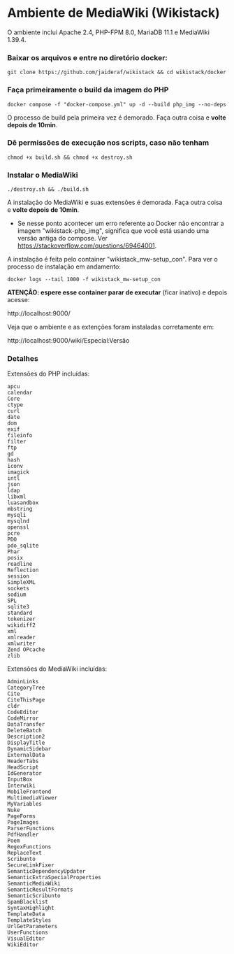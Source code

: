 # Ambiente de MediaWiki (Wikistack)

O ambiente inclui Apache 2.4, PHP-FPM 8.0, MariaDB 11.1 e MediaWiki 1.39.4.

### Baixar os arquivos e entre no diretório docker:
```
git clone https://github.com/jaideraf/wikistack && cd wikistack/docker
```

### Faça primeiramente o build da imagem do PHP
```
docker compose -f "docker-compose.yml" up -d --build php_img --no-deps
```
O processo de build pela primeira vez é demorado. Faça outra coisa e **volte depois de 10min**.

### Dê permissões de execução nos scripts, caso não tenham
```
chmod +x build.sh && chmod +x destroy.sh
```

### Instalar o MediaWiki
```
./destroy.sh && ./build.sh
```

A instalação do MediaWiki e suas extensões é demorada. Faça outra coisa e **volte depois de 10min**.

* Se nesse ponto acontecer um erro referente ao Docker não encontrar a imagem "wikistack-php_img", significa que você está usando uma versão antiga do compose. Ver https://stackoverflow.com/questions/69464001.

A instalação é feita pelo container "wikistack_mw-setup_con". Para ver o processo de instalação em andamento:

```
docker logs --tail 1000 -f wikistack_mw-setup_con
```

**ATENÇÃO: espere esse container parar de executar** (ficar inativo) e depois acesse:

http://localhost:9000/

Veja que o ambiente e as extenções foram instaladas corretamente em: 

http://localhost:9000/wiki/Especial:Versão

### Detalhes

Extensões do PHP incluídas:
```
apcu
calendar
Core
ctype
curl
date
dom
exif
fileinfo
filter
ftp
gd
hash
iconv
imagick
intl
json
ldap
libxml
luasandbox
mbstring
mysqli
mysqlnd
openssl
pcre
PDO
pdo_sqlite
Phar
posix
readline
Reflection
session
SimpleXML
sockets
sodium
SPL
sqlite3
standard
tokenizer
wikidiff2
xml
xmlreader
xmlwriter
Zend OPcache
zlib
```
Extensões do MediaWiki incluídas:
```
AdminLinks
CategoryTree
Cite
CiteThisPage
cldr
CodeEditor
CodeMirror
DataTransfer
DeleteBatch
Description2
DisplayTitle
DynamicSidebar
ExternalData
HeaderTabs
HeadScript
IdGenerator
InputBox
Interwiki
MobileFrontend
MultimediaViewer
MyVariables
Nuke
PageForms
PageImages
ParserFunctions
PdfHandler
Poem
RegexFunctions
ReplaceText
Scribunto
SecureLinkFixer
SemanticDependencyUpdater
SemanticExtraSpecialProperties
SemanticMediaWiki
SemanticResultFormats
SemanticScribunto
SpamBlacklist
SyntaxHighlight
TemplateData
TemplateStyles
UrlGetParameters
UserFunctions
VisualEditor
WikiEditor
```
